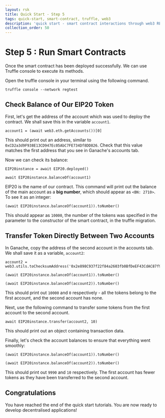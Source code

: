 ```yaml
---
layout: rsk
title: Quick Start - Step 5
tags: quick-start, smart-contract, truffle, web3
description: 'quick start - smart contract interactions through web3 REPL'
collection_order: 50
---
```


# Step 5 : Run Smart Contracts

Once the smart contract has been deployed successfully.
We can use Truffle console to execute its methods.

Open the truffle console in your terminal using the following command.

```shell
truffle console --network regtest

```

## Check Balance of Our EIP20 Token

First, let's get the address of the account which was
used to deploy the contract.
We shall save this in the variable `account1`.

```nodejs-repl
account1 = (await web3.eth.getAccounts())[0]
```

This should print out an address,
similar to `0xCD2a3d9F938E13CD947Ec05AbC7FE734Df8DD826`.
Check that this value matches the first address that
you see in Ganache's accounts tab.

Now we can check its balance:

```nodejs-repl
EIP20instance = await EIP20.deployed()

await EIP20instance.balanceOf(account1)
```

EIP20 is the name of our contract.
This command will print out the balance of the main account
as a **big number**, which should appear as `<BN: 2710>`.
To see it as an integer:

```nodejs-repl
(await EIP20instance.balanceOf(account1)).toNumber()
```

This should appear as `10000`,
the number of the tokens was specified in the parameter to
the constructor of the smart contract, in the truffle migration.

## Transfer Token Directly Between Two Accounts

In Ganache, copy the address of the second account in the accounts tab.
We shall save it as a variable, `account2`:

```nodejs-repl
account2 = web3.utils.toChecksumAddress('0x2e898C937f22f84a2603fb0BfDeEF43CdAC87f93')

(await EIP20instance.balanceOf(account1)).toNumber()

(await EIP20instance.balanceOf(account2)).toNumber()
```

This should print out `10000` and `0` respectively -
all the tokens belong to the first account,
and the second account has none.

Next, use the following command to transfer some tokens from
the first account to the second account.

```nodejs-repl
await EIP20instance.transfer(account2, 10)
```

This should print out an object containing transaction data.

Finally, let's check the account balances to ensure
that everything went smoothly:

```nodejs-repl
(await EIP20instance.balanceOf(account1)).toNumber()

(await EIP20instance.balanceOf(account2)).toNumber()
```

This should print out `9990` and `10` respectively.
The first account has fewer tokens as they have been
transferred to the second account.

## Congratulations

You have reached the end of the quick start tutorials.
You are now ready to develop decentralised applications!
